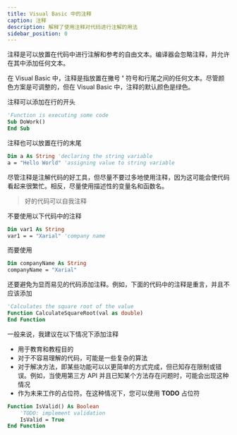 ```yaml
---
title: Visual Basic 中的注释
caption: 注释
description: 解释了使用注释对代码进行注解的用法
sidebar_position: 0
---
```

注释是可以放置在代码中进行注解和参考的自由文本。编译器会忽略注释，并允许在其中添加任何文本。

在 Visual Basic 中，注释是指放置在撇号 **'** 符号和行尾之间的任何文本。尽管颜色方案是可调整的，但在 Visual Basic 中，注释的默认颜色是绿色。

注释可以添加在行的开头

``` vb
'Function is executing some code
Sub DoWork()
End Sub
```

注释也可以放置在行的末尾

``` vb
Dim a As String 'declaring the string variable
a = "Hello World" 'assigning value to string variable
```

尽管注释是注解代码的好工具，但尽量不要过多地使用注释，因为这可能会使代码看起来很繁忙。相反，尽量使用描述性的变量名和函数名。

> 好的代码可以自我注释

不要使用以下代码中的注释

``` vb
Dim var1 As String
var1 = = "Xarial" 'company name
```

而要使用

``` vb
Dim companyName As String
companyName = "Xarial"
```

还要避免为显而易见的代码添加注释。例如，下面的代码中的注释是重言，并且不应该添加

``` vb
'Calculates the square root of the value
Function CalculateSquareRoot(val as double)
End Function
```

一般来说，我建议在以下情况下添加注释

* 用于教育和教程目的
* 对于不容易理解的代码，可能是一些复杂的算法
* 对于解决方法，即某些功能可以以更简单的方式完成，但已知存在限制或错误。例如，当使用第三方 API 并且已知某个方法存在问题时，可能会出现这种情况
* 作为未来工作的占位符。在这种情况下，您可以使用 **TODO** 占位符

``` vb
Function IsValid() As Boolean
    'TODO: implement validation
    IsValid = True
End Function
```